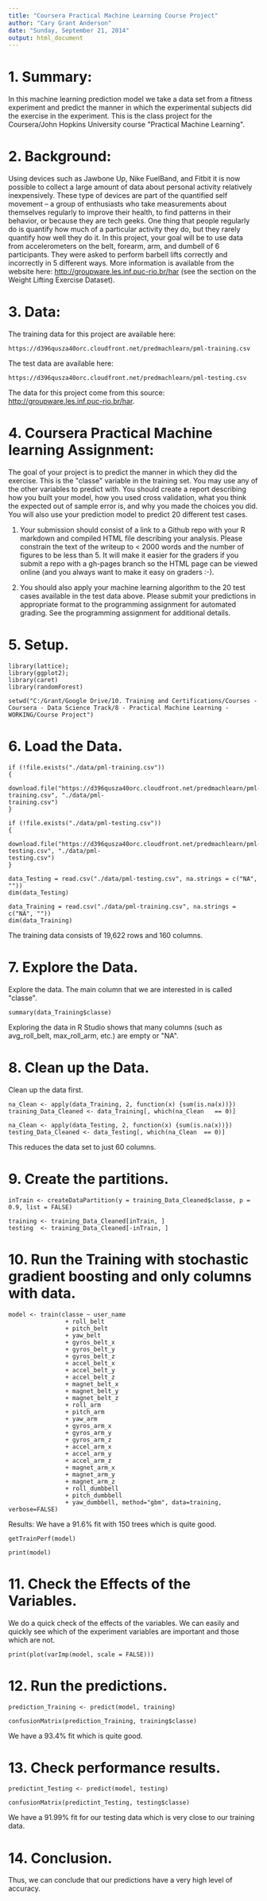 ```yaml
---
title: "Coursera Practical Machine Learning Course Project"
author: "Cary Grant Anderson"
date: "Sunday, September 21, 2014"
output: html_document
---
```


# 1. Summary:

In this machine learning prediction model we take a data set from a fitness experiment and predict the manner in which the experimental subjects did the exercise in the experiment.  This is the class project for the Coursera/John Hopkins University course "Practical Machine Learning".


# 2. Background:

Using devices such as Jawbone Up, Nike FuelBand, and Fitbit it is now possible to collect a large amount of data about personal activity relatively inexpensively. These type of devices are part of the quantified self movement – a group of enthusiasts who take measurements about themselves regularly to improve their health, to find patterns in their behavior, or because they are tech geeks. One thing that people regularly 
do is quantify how much of a particular activity they do, but they rarely quantify how well they do it. In this project, your goal will be to use data from accelerometers on the belt, forearm, arm, and dumbell of 6 participants. They were asked to perform barbell lifts correctly and incorrectly in 5 different ways. More information is available from the website here: http://groupware.les.inf.puc-rio.br/har (see the section on the Weight Lifting Exercise Dataset). 


# 3. Data:

The training data for this project are available here: 

    https://d396qusza40orc.cloudfront.net/predmachlearn/pml-training.csv

The test data are available here: 

    https://d396qusza40orc.cloudfront.net/predmachlearn/pml-testing.csv


The data for this project come from this source: http://groupware.les.inf.puc-rio.br/har. 


# 4. Coursera Practical Machine learning Assignment:

The goal of your project is to predict the manner in which they did the exercise. This is the "classe" variable in the training set. You may use any of the other variables to predict with. You should create a report describing how you built your model, how you used cross validation, what you think the expected out of sample error is, and why you made the choices you did. You will also use your prediction model to predict 20 different test cases. 

1. Your submission should consist of a link to a Github repo with your R markdown and compiled HTML file describing your analysis. Please constrain the text of the writeup to < 2000 words and the number of figures to be less than 5. It will make it easier for the graders if you submit a repo with a gh-pages branch so the HTML page can be viewed online (and you always want to make it easy on graders :-).

2. You should also apply your machine learning algorithm to the 20 test cases available in the test data above. Please submit your predictions in appropriate format to the programming assignment for automated grading. See the programming assignment for additional details. 


# 5. Setup.

```{r echo=FALSE}
library(lattice); 
library(ggplot2); 
library(caret)
library(randomForest)

setwd("C:/Grant/Google Drive/10. Training and Certifications/Courses - Coursera - Data Science Track/8 - Practical Machine Learning - WORKING/Course Project")
```


# 6. Load the Data.

```{r}
if (!file.exists("./data/pml-training.csv"))
{
  download.file("https://d396qusza40orc.cloudfront.net/predmachlearn/pml-training.csv", "./data/pml-
training.csv")
}

if (!file.exists("./data/pml-testing.csv"))
{
  download.file("https://d396qusza40orc.cloudfront.net/predmachlearn/pml-testing.csv", "./data/pml-
testing.csv")
}

data_Testing = read.csv("./data/pml-testing.csv", na.strings = c("NA", ""))
dim(data_Testing)

data_Training = read.csv("./data/pml-training.csv", na.strings = c("NA", ""))
dim(data_Training)
```

The training data consists of 19,622 rows and 160 columns.


# 7. Explore the Data.
  
Explore the data.  The main column that we are interested in is called "classe".

```{r}
summary(data_Training$classe)
```

Exploring the data in R Studio shows that many columns (such as avg_roll_belt, max_roll_arm, etc.) are 
empty or "NA".


# 8. Clean up the Data.
  
Clean up the data first.

```{r}
na_Clean <- apply(data_Training, 2, function(x) {sum(is.na(x))}) 
training_Data_Cleaned <- data_Training[, which(na_Clean   == 0)]

na_Clean <- apply(data_Testing, 2, function(x) {sum(is.na(x))}) 
testing_Data_Cleaned <- data_Testing[, which(na_Clean  == 0)]
```

This reduces the data set to just 60 columns.


# 9. Create the partitions.
  
```{r}
inTrain <- createDataPartition(y = training_Data_Cleaned$classe, p = 0.9, list = FALSE)

training <- training_Data_Cleaned[inTrain, ]
testing  <- training_Data_Cleaned[-inTrain, ]
```


# 10. Run the Training with stochastic gradient boosting and only columns with data.

```{r}
model <- train(classe ~ user_name 
                + roll_belt
                + pitch_belt 
                + yaw_belt 
                + gyros_belt_x 
                + gyros_belt_y 
                + gyros_belt_z 
                + accel_belt_x 
                + accel_belt_y 
                + accel_belt_z 
                + magnet_belt_x 
                + magnet_belt_y 
                + magnet_belt_z 
                + roll_arm 
                + pitch_arm 
                + yaw_arm 
                + gyros_arm_x 
                + gyros_arm_y 
                + gyros_arm_z 
                + accel_arm_x 
                + accel_arm_y 
                + accel_arm_z 
                + magnet_arm_x 
                + magnet_arm_y 
                + magnet_arm_z 
                + roll_dumbbell 
                + pitch_dumbbell 
                + yaw_dumbbell, method="gbm", data=training, verbose=FALSE)
```

Results: We have a 91.6% fit with 150 trees which is quite good.

```{r}
getTrainPerf(model)

print(model)
```


# 11. Check the Effects of the Variables.
  
We do a quick check of the effects of the variables.  We can easily and quickly see which of the experiment variables are important and those which are not.

```{r}
print(plot(varImp(model, scale = FALSE)))
```


# 12. Run the predictions.
  
```{r}
prediction_Training <- predict(model, training)

confusionMatrix(prediction_Training, training$classe)
```

We have a 93.4% fit which is quite good.


# 13. Check performance results.

```{r}
predictint_Testing <- predict(model, testing)

confusionMatrix(predictint_Testing, testing$classe)
```

We have a 91.99% fit for our testing data which is very close to our training data.


# 14. Conclusion.

Thus, we can conclude that our predictions have a very high level of accuracy.












